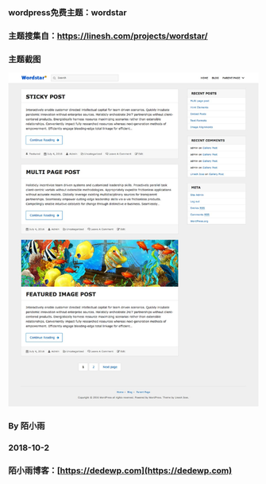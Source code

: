 ### wordpress免费主题：wordstar

### 主题搜集自：https://linesh.com/projects/wordstar/

### 主题截图


![](./wordstar.jpg)

### By 陌小雨

### 2018-10-2

### 陌小雨博客：[https://dedewp.com](https://dedewp.com)